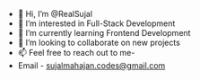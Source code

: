 - 👋 Hi, I’m @RealSujal
- 👀 I’m interested in Full-Stack Development
- 🌱 I’m currently learning Frontend Development
- 💞️ I’m looking to collaborate on new projects
- 📫 Feel free to reach out to me-
-  Email - sujalmahajan.codes@gmail.com

<!---
RealSujal/RealSujal is a ✨ special ✨ repository because its `README.md` (this file) appears on your GitHub profile.
You can click the Preview link to take a look at your changes.
--->

